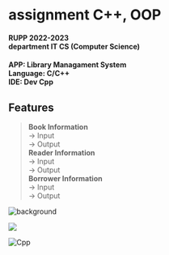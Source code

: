 # assignment C++, OOP

#### RUPP 2022-2023 <br/> department IT CS (Computer Science)


#### APP: Library Managament System <br/>  Language: C/C++ <br/> IDE: Dev Cpp


## Features
> **Book Information** <br/>
  -> Input <br/>
  -> Output <br/>
 **Reader Information** <br/>
  -> Input<br/>
  -> Output<br/>
 **Borrower Information** <br/>
  -> Input<br/>
  -> Output<br/>

![background](https://th.bing.com/th/id/R.e426702edf874b181aced1e2fa5c6cde?rik=al4fgdsp5hCYeA&pid=ImgRaw&r=0)

![](https://th.bing.com/th/id/R.5c32fd59f59c761f549d6e693a47c609?rik=yI1%2b0lF747nnrw&riu=http%3a%2f%2f2.bp.blogspot.com%2f-z3HC6lmULWs%2fVY04-cq47kI%2fAAAAAAAAAwQ%2fWH7RVNF_ZcA%2fs1600%2ff0ff536eb8244be3a825803e6f04f499.gif&ehk=xt5pAZ6CzM5g9C7%2b8mCBytSRE5bkacE%2ffQHDdMRxF9E%3d&risl=&pid=ImgRaw&r=0)

![Cpp](https://thehappypuppysite.com/wp-content/uploads/2017/10/Cute-Dog-Names-HP-long.jpg](https://cdn-icons-png.flaticon.com/512/6132/6132222.png)https://cdn-icons-png.flaticon.com/512/6132/6132222.png)
